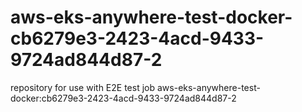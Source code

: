 # aws-eks-anywhere-test-docker-cb6279e3-2423-4acd-9433-9724ad844d87-2
repository for use with E2E test job aws-eks-anywhere-test-docker:cb6279e3-2423-4acd-9433-9724ad844d87-2
